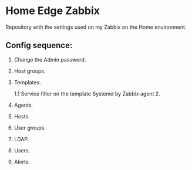 # Home Edge Zabbix
Repository with the settings used on my Zabbix on the Home environment.

## Config sequence:
1. Change the Admin password.

1. Host groups.

1. Templates.

    1.1 Service filter on the template Systemd by Zabbix agent 2.

1. Agents.

1. Hosts.

1. User groups.

1. LDAP.

1. Users.

1. Alerts.
